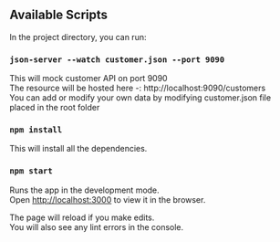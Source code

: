 
## Available Scripts

In the project directory, you can run:

### `json-server --watch customer.json --port 9090`

This will mock customer API on port 9090<br />
The resource will be hosted here -: http://localhost:9090/customers <br />
You can add or modify your own data by modifying customer.json file placed in the root folder

### `npm install`

This will install all the dependencies.<br />

### `npm start`

Runs the app in the development mode.<br />
Open [http://localhost:3000](http://localhost:3000) to view it in the browser.

The page will reload if you make edits.<br />
You will also see any lint errors in the console.


